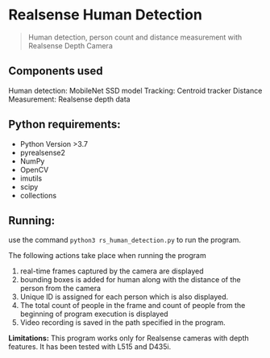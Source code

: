 # Realsense Human Detection
> Human detection, person count and distance measurement with Realsense Depth Camera

## Components used
Human detection: MobileNet SSD model
Tracking: Centroid tracker
Distance Measurement: Realsense depth data

## Python requirements:
* Python Version >3.7
* pyrealsense2
* NumPy
* OpenCV
* imutils
* scipy
* collections



## Running:
use the command `python3 rs_human_detection.py` to run the program.

The following actions take place when running the program
1. real-time frames captured by the camera are displayed
2. bounding boxes is added for human along with the distance of the person from the camera
3. Unique ID is assigned for each person which is also displayed.
4. The total count of people in the frame and count of people from the beginning of program execution is displayed
5. Video recording is saved in the path specified in the program.

**Limitations:**
This program works only for Realsense cameras with depth features. It has been tested with L515 and D435i.
